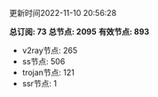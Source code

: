 更新时间2022-11-10 20:56:28

**总订阅: 73**
**总节点: 2095**
**有效节点: 893**
- v2ray节点: 265
- ss节点: 506
- trojan节点: 121
- ssr节点: 1
